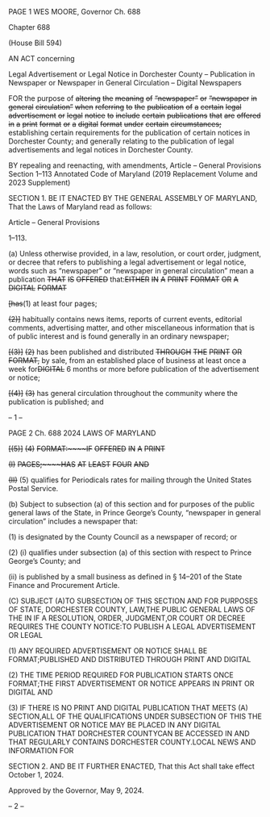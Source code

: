 PAGE 1
WES MOORE, Governor Ch. 688

Chapter 688

(House Bill 594)

AN ACT concerning

Legal Advertisement or Legal Notice in Dorchester County – Publication in
Newspaper or Newspaper in General Circulation – Digital Newspapers

FOR the purpose of ~~altering~~ ~~the~~ ~~meaning~~ ~~of~~ ~~“newspaper”~~ ~~or~~ ~~“newspaper~~ ~~in~~ ~~general~~
~~circulation”~~ ~~when~~ ~~referring~~ ~~to~~ ~~the~~ ~~publication~~ ~~of~~ ~~a~~ ~~certain~~ ~~legal~~ ~~advertisement~~ ~~or~~
~~legal~~ ~~notice~~ ~~to~~ ~~include~~ ~~certain~~ ~~publications~~ ~~that~~ ~~are~~ ~~offered~~ ~~in~~ ~~a~~ ~~print~~ ~~format~~ ~~or~~ ~~a~~
~~digital~~ ~~format~~ ~~under~~ ~~certain~~ ~~circumstances;~~ establishing certain requirements for
the publication of certain notices in Dorchester County; and generally relating to the
publication of legal advertisements and legal notices in Dorchester County.

BY repealing and reenacting, with amendments,
Article – General Provisions
Section 1–113
Annotated Code of Maryland
(2019 Replacement Volume and 2023 Supplement)

SECTION 1. BE IT ENACTED BY THE GENERAL ASSEMBLY OF MARYLAND,
That the Laws of Maryland read as follows:

Article – General Provisions

1–113.

(a) Unless otherwise provided, in a law, resolution, or court order, judgment, or
decree that refers to publishing a legal advertisement or legal notice, words such as
“newspaper” or “newspaper in general circulation” mean a publication ~~THAT~~ ~~IS~~ ~~OFFERED~~
that:~~EITHER~~ ~~IN~~ ~~A~~ ~~PRINT~~ ~~FORMAT~~ ~~OR~~ ~~A~~ ~~DIGITAL~~ ~~FORMAT~~

~~[has~~(1) at least four pages;

~~(2)]~~ habitually contains news items, reports of current events, editorial
comments, advertising matter, and other miscellaneous information that is of public
interest and is found generally in an ordinary newspaper;

~~[(3)]~~ ~~(2)~~ has been published and distributed ~~THROUGH~~ ~~THE~~ ~~PRINT~~ ~~OR~~
~~FORMAT,~~ by sale, from an established place of business at least once a week for~~DIGITAL~~
6 months or more before publication of the advertisement or notice;

~~[(4)]~~ ~~(3)~~ has general circulation throughout the community where the
publication is published; and

– 1 –

PAGE 2
Ch. 688 2024 LAWS OF MARYLAND

~~[(5)]~~ ~~(4)~~ ~~FORMAT:~~~~IF~~ ~~OFFERED~~ ~~IN~~ ~~A~~ ~~PRINT~~

~~(I)~~ ~~PAGES;~~~~HAS~~ ~~AT~~ ~~LEAST~~ ~~FOUR~~ ~~AND~~

~~(II)~~ (5) qualifies for Periodicals rates for mailing through the
United States Postal Service.

(b) Subject to subsection (a) of this section and for purposes of the public general
laws of the State, in Prince George’s County, “newspaper in general circulation” includes a
newspaper that:

(1) is designated by the County Council as a newspaper of record; or

(2) (i) qualifies under subsection (a) of this section with respect to
Prince George’s County; and

(ii) is published by a small business as defined in § 14–201 of the
State Finance and Procurement Article.

(C) SUBJECT (A)TO SUBSECTION OF THIS SECTION AND FOR PURPOSES OF
STATE, DORCHESTER COUNTY, LAW,THE PUBLIC GENERAL LAWS OF THE IN IF A
RESOLUTION, ORDER, JUDGMENT,OR COURT OR DECREE REQUIRES THE COUNTY
NOTICE:TO PUBLISH A LEGAL ADVERTISEMENT OR LEGAL

(1) ANY REQUIRED ADVERTISEMENT OR NOTICE SHALL BE
FORMAT;PUBLISHED AND DISTRIBUTED THROUGH PRINT AND DIGITAL

(2) THE TIME PERIOD REQUIRED FOR PUBLICATION STARTS ONCE
FORMAT;THE FIRST ADVERTISEMENT OR NOTICE APPEARS IN PRINT OR DIGITAL
AND

(3) IF THERE IS NO PRINT AND DIGITAL PUBLICATION THAT MEETS
(A) SECTION,ALL OF THE QUALIFICATIONS UNDER SUBSECTION OF THIS THE
ADVERTISEMENT OR NOTICE MAY BE PLACED IN ANY DIGITAL PUBLICATION THAT
DORCHESTER COUNTYCAN BE ACCESSED IN AND THAT REGULARLY CONTAINS
DORCHESTER COUNTY.LOCAL NEWS AND INFORMATION FOR

SECTION 2. AND BE IT FURTHER ENACTED, That this Act shall take effect
October 1, 2024.

Approved by the Governor, May 9, 2024.

– 2 –